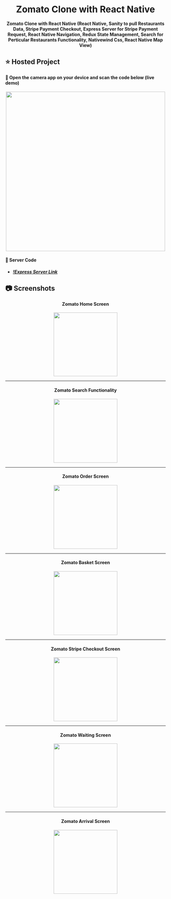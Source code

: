 <div align="center">
  
  # Zomato Clone with React Native
  
  **Zomato Clone with React Native (React Native, Sanity to pull Restaurants Data, Stripe Payment Checkout, Express Server for Stripe Payment Request, React Native Navigation, Redux State Management, Search for Perticular Restaurants Functionality, Nativewind Css, React Native Map View)**
  
</div>

## :star: Hosted Project
#### 🔴 Open the camera app on your device and scan the code below (live demo)
<p align="center">
<img src="https://github.com/RushikeshBhavsar3605/rushikesh-bhavsar-zomato-clone/assets/129877176/90056016-548e-4997-9ff1-2b4fe14b0630" width="500" />
</p>

#### 🔴 Server Code
- ##### [!Express Server Link](https://github.com/RushikeshBhavsar3605/rushikesh-bhavsar-zomato-clone-backend)

## :camera: Screenshots

#### <p align="center">Zomato Home Screen</p>
<p align="center">
<img src="https://github.com/RushikeshBhavsar3605/rushikesh-bhavsar-zomato-clone/assets/129877176/03eee7e8-3898-4131-8cee-d2600cf8ec13" width="200"/>
</p>

<hr>

#### <p align="center">Zomato Search Functionality</p>
<p align="center">
<img src="https://github.com/RushikeshBhavsar3605/rushikesh-bhavsar-zomato-clone/assets/129877176/443b9b2d-1e67-4763-91b7-abab8de81077" width="200"/>
</p>

<hr>

#### <p align="center">Zomato Order Screen</p>
<p align="center">
<img src="https://github.com/RushikeshBhavsar3605/rushikesh-bhavsar-zomato-clone/assets/129877176/8a8a7d1c-4ff0-4af9-9098-fbf08af89d35" width="200"/>
</p>

<hr>

#### <p align="center">Zomato Basket Screen</p>
<p align="center">
<img src="https://github.com/RushikeshBhavsar3605/rushikesh-bhavsar-zomato-clone/assets/129877176/b695239c-c6f3-4733-98da-e592c9ce3260" width="200"/>
</p>

<hr>

#### <p align="center">Zomato Stripe Checkout Screen</p>
<p align="center">
<img src="https://github.com/RushikeshBhavsar3605/rushikesh-bhavsar-zomato-clone/assets/129877176/d742cf55-62d9-4c62-be86-615c77a06fa5" width="200"/>
</p>

<hr>

#### <p align="center">Zomato Waiting Screen</p>
<p align="center">
<img src="https://github.com/RushikeshBhavsar3605/rushikesh-bhavsar-zomato-clone/assets/129877176/df58c0d1-3d53-4422-ad03-c6803d819956" width="200"/>
</p>

<hr>

#### <p align="center">Zomato Arrival Screen</p>
<p align="center">
<img src="https://github.com/RushikeshBhavsar3605/rushikesh-bhavsar-zomato-clone/assets/129877176/2af2758e-26fb-41fa-b11f-148f793da7f1" width="200"/>
</p>
